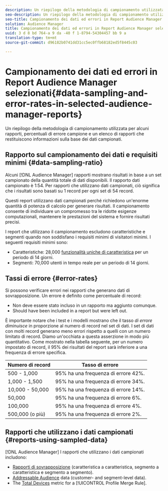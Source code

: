 ```yaml
---
description: Un riepilogo della metodologia di campionamento utilizzata per alcuni rapporti, percentuali di errore campione e un elenco di rapporti che restituiscono informazioni sulla base dei dati campionati.
seo-description: Un riepilogo della metodologia di campionamento utilizzata per alcuni rapporti, percentuali di errore campione e un elenco di rapporti che restituiscono informazioni sulla base dei dati campionati.
seo-title: Campionamento dei dati ed errori in Report Audience Manager selezionati
solution: Audience Manager
title: Campionamento dei dati ed errori in Report Audience Manager selezionati
uuid: 3 d 8 bd 764-a 9 da -40 f 1-8794-54304457 bb 9 a
translation-type: tm+mt
source-git-commit: d96182b0741dd31cc5ec0ffb68182ed5f8445c03

---
```



# Campionamento dei dati ed errori in Report Audience Manager selezionati{#data-sampling-and-error-rates-in-selected-audience-manager-reports}

Un riepilogo della metodologia di campionamento utilizzata per alcuni rapporti, percentuali di errore campione e un elenco di rapporti che restituiscono informazioni sulla base dei dati campionati.

## Rapporto sul campionamento dei dati e requisiti minimi {#data-sampling-ratio}

Alcuni [!DNL Audience Manager] rapporti mostrano risultati in base a un set campionato della quantità totale di dati disponibili. Il rapporto dati campionato è 1:54. Per rapporti che utilizzano dati campionati, ciò significa che i risultati sono basati su 1 record per ogni set di 54 record.

Questi report utilizzano dati campionati perché richiedono un&#39;enorme quantità di potenza di calcolo per generare risultati. Il campionamento consente di individuare un compromesso tra le ridotte esigenze computazionali, mantenere le prestazioni del sistema e fornire risultati precisi.

I report che utilizzano il campionamento escludono caratteristiche e segmenti quando non soddisfano i requisiti minimi di visitatori minimi. I seguenti requisiti minimi sono:

* Caratteristiche: 28,000 [funzionalità uniche di caratteristica](/help/using/features/traits/trait-qualification-reference.md#unique-trait-realizations) per un periodo di 14 giorni.
* Segmenti: 70,000 utenti in tempo reale per un periodo di 14 giorni.

## Tassi di errore {#error-rates}

Si possono verificare errori nei rapporti che generano dati di sovrapposizione. Un errore è definito come percentuale di record:

* Non deve essere stato incluso in un rapporto ma aggiunto comunque.
* Should have been included in a report but were left out.

È importante notare che i test e i modelli mostrano che il tasso *di errore diminuisce* in proporzione al numero di record nel set di dati. I set di dati con molti record generano meno errori rispetto a quelli con un numero limitato di record. Diamo un&#39;occhiata a questa asserzione in modo più quantitativo. Come mostrato nella tabella seguente, per un numero impostato di record, il 95% dei risultati del report sarà inferiore a una frequenza di errore specifica.

| Numero di record | Tasso di errore |
|--- |--- |
| 500 - 1,000 | 95% ha una frequenza di errore 42%. |
| 1,000 - 1,500 | 95% ha una frequenza di errore 34%. |
| 10,000 - 50,000 | 95% ha una frequenza di errore 14%. |
| 50,000 | 95% ha una frequenza di errore 6%. |
| 100,000 | 95% ha una frequenza di errore 4%. |
| 500,000 (o più) | 95% ha una frequenza di errore 2%. |

## Rapporti che utilizzano i dati campionati {#reports-using-sampled-data}

[!DNL Audience Manager] I rapporti che utilizzano i dati campionati includono:

* [Rapporti di sovrapposizione](../reporting/dynamic-reports/dynamic-reports.md#interactive-and-overlap-reports) (caratteristica a caratteristica, segmento a caratteristica e segmento a segmento).
* [Addressable Audience](../features/addressable-audiences.md) data (customer- and segment-level data).
* The [Total Devices](../features/profile-merge-rules/profile-link-metrics.md#merge-rule-metrics) metric for a [!UICONTROL Profile Merge Rule].
